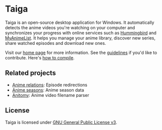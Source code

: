 # Taiga

Taiga is an open-source desktop application for Windows. It automatically detects the anime videos you're watching on your computer and synchronizes your progress with online services such as [Hummingbird](https://hummingbird.me) and [MyAnimeList](https://myanimelist.net). It helps you manage your anime library, discover new series, share watched episodes and download new ones.

Visit our [home page](http://taiga.moe) for more information. See the [guidelines](https://github.com/erengy/taiga/wiki/Guidelines) if you'd like to contribute. Here's [how to compile](https://github.com/erengy/taiga/wiki/How-to-Compile).

## Related projects

- [Anime relations](https://github.com/erengy/anime-relations): Episode redirections
- [Anime seasons](https://github.com/erengy/anime-seasons): Anime season data
- [Anitomy](https://github.com/erengy/anitomy): Anime video filename parser

## License

Taiga is licensed under [GNU General Public License v3](https://www.gnu.org/licenses/gpl-3.0.html).
